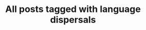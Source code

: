 ---
layout: tag
title: "All posts tagged with language dispersals"
permalink: /weblog/tags/language-dispersals/
taxonomy: language dispersals
---
